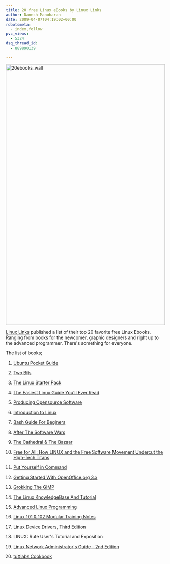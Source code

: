 ```yaml
---
title: 20 free Linux eBooks by Linux Links
author: Danesh Manoharan
date: 2009-04-07T04:19:02+00:00
robotsmeta:
  - index,follow
pvc_views:
  - 5324
dsq_thread_id:
  - 889890139

---
```

<img loading="lazy" class="alignnone size-full wp-image-1356" title="20ebooks_wall" src="/wp-content/uploads/2009/04/20ebooks_wall.png" alt="20ebooks_wall" width="500" height="815" />

[Linux Links][1] published a list of their top 20 favorite free Linux Ebooks. Ranging from books for the newcomer, graphic designers and right up to the advanced programmer. There's something for everyone.

The list of books;

1. [Ubuntu Pocket Guide][2]

2. [Two Bits][3]

3. [The Linux Starter Pack][4]

4. [The Easiest Linux Guide You'll Ever Read][5]

5. [Producing Opensource Software][6]

6. [Introduction to Linux][7]

7. [Bash Guide For Beginers][8]

8. [After The Software Wars][9]

9. [The Cathedral & The Bazaar][10]

10. [Free for All: How LINUX and the Free Software Movement Undercut the High-Tech Titans][11]

11. [Put Yourself in Command][12]

12. [Getting Started With OpenOffice.org 3.x][13]

13. [Grokking The GIMP][14]

14. [The Linux KnowledgeBase And Tutorial][15]

15. [Advanced Linux Programming][16]

16. [Linux 101 & 102 Modular Training Notes][17]

17. [Linux Device Drivers, Third Edition][18]

18. LINUX: Rute User's Tutorial and Exposition

19. [Linux Network Administrator's Guide - 2nd Edition][19]

20. [tuXlabs Cookbook][20]

 [1]: http://www.linuxlinks.com/article/20090405061458383/20oftheBestFreeLinuxBooks-Part1.html
 [2]: http://www.ubuntupocketguide.com/
 [3]: http://twobits.net/
 [4]: http://www.tuxradar.com/linuxstarterpack
 [5]: http://www.suseblog.com/my-book-the-easiest-linux-guide-youll-ever-read-an-introduction-to-linux-for-windows-users
 [6]: http://producingoss.com/
 [7]: http://tille.garrels.be/training/tldp/
 [8]: http://tille.garrels.be/training/bash/
 [9]: http://www.lulu.com/content/4964815
 [10]: http://www.catb.org/%7Eesr/writings/cathedral-bazaar/
 [11]: http://wayner.org/node/5
 [12]: http://en.flossmanuals.net/gnulinux
 [13]: http://documentation.openoffice.org/
 [14]: http://gimp-savvy.com/BOOK/
 [15]: http://sourceforge.net/projects/linkbat
 [16]: http://www.advancedlinuxprogramming.com/
 [17]: http://www.ledge.co.za/software/lpinotes/
 [18]: http://oreilly.com/catalog/9780596005900/
 [19]: http://tldp.org/guides.html
 [20]: http://www.upfrontsystems.co.za/Members/jean/cookbook/tuXlab01.pdf/view